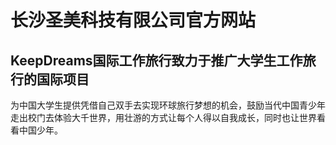 # 长沙圣美科技有限公司官方网站

## KeepDreams国际工作旅行致力于推广大学生工作旅行的国际项目

为中国大学生提供凭借自己双手去实现环球旅行梦想的机会，鼓励当代中国青少年走出校门去体验大千世界，用壮游的方式让每个人得以自我成长，同时也让世界看看中国少年。
